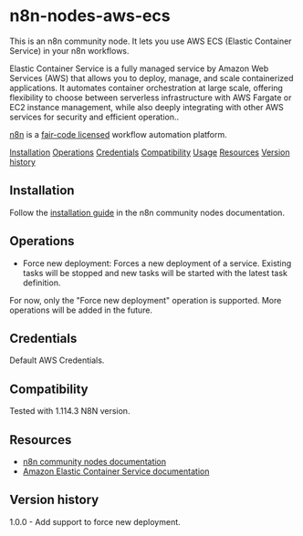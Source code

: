 # n8n-nodes-aws-ecs

This is an n8n community node. It lets you use AWS ECS (Elastic Container Service) in your n8n workflows.

Elastic Container Service is a fully managed service by Amazon Web Services (AWS) that allows you to deploy, manage, and scale containerized applications. It automates container orchestration at large scale, offering flexibility to choose between serverless infrastructure with AWS Fargate or EC2 instance management, while also deeply integrating with other AWS services for security and efficient operation..

[n8n](https://n8n.io/) is a [fair-code licensed](https://docs.n8n.io/sustainable-use-license/) workflow automation platform.

[Installation](#installation)
[Operations](#operations)
[Credentials](#credentials)
[Compatibility](#compatibility)
[Usage](#usage)
[Resources](#resources)
[Version history](#version-history)

## Installation

Follow the [installation guide](https://docs.n8n.io/integrations/community-nodes/installation/) in the n8n community nodes documentation.

## Operations

- Force new deployment: Forces a new deployment of a service. Existing tasks will be stopped and new tasks will be started with the latest task definition.

For now, only the "Force new deployment" operation is supported. More operations will be added in the future.

## Credentials

Default AWS Credentials.

## Compatibility

Tested with 1.114.3 N8N version.

## Resources

- [n8n community nodes documentation](https://docs.n8n.io/integrations/#community-nodes)
- [Amazon Elastic Container Service documentation](https://aws.amazon.com/pt/ecs/)

## Version history

1.0.0 - Add support to force new deployment.
